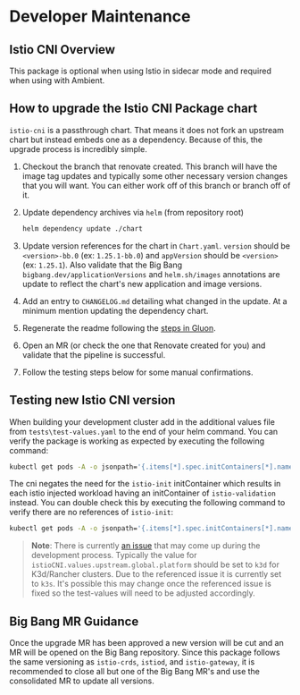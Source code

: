 # Developer Maintenance

## Istio CNI Overview

This package is optional when using Istio in sidecar mode and required when using with Ambient.

## How to upgrade the Istio CNI Package chart

`istio-cni` is a passthrough chart. That means it does not fork an upstream
chart but instead embeds one as a dependency. Because of this, the upgrade
process is incredibly simple.

1. Checkout the branch that renovate created. This branch will have the image
   tag updates and typically some other necessary version changes that you will
   want. You can either work off of this branch or branch off of it.

1. Update dependency archives via `helm` (from repository root)
   ```sh
   helm dependency update ./chart
   ```

1. Update version references for the chart in `Chart.yaml`. `version` should be
   `<version>-bb.0` (ex: `1.25.1-bb.0`) and `appVersion` should be `<version>`
   (ex: `1.25.1`). Also validate that the Big Bang
   `bigbang.dev/applicationVersions` and `helm.sh/images` annotations are update
   to reflect the chart's new application and image versions.

1. Add an entry to `CHANGELOG.md` detailing what changed in the update. At a
   minimum mention updating the dependency chart.

1. Regenerate the readme following the
   [steps in Gluon](https://repo1.dso.mil/platform-one/big-bang/apps/library-charts/gluon/-/blob/master/docs/bb-package-readme.md).

1. Open an MR (or check the one that Renovate created for you) and validate that
   the pipeline is successful.

1. Follow the testing steps below for some manual confirmations.

## Testing new Istio CNI version

When building your development cluster add in the additional values file from `tests\test-values.yaml` to the end of your helm command.  You can verify the package is working as expected by executing the following command:

```sh
kubectl get pods -A -o jsonpath='{.items[*].spec.initContainers[*].name}' | grep istio-validation
```

The cni negates the need for the `istio-init` initContainer which results in each istio injected workload having an initContainer of `istio-validation` instead.  You can double check this by executing the following command to verify there are no references of `istio-init`:

```sh
kubectl get pods -A -o jsonpath='{.items[*].spec.initContainers[*].name}' | grep istio-init
```

> **Note**: There is currently [an issue](https://github.com/istio/istio/pull/57110) that may come up during the development process.
> Typically the value for `istioCNI.values.upstream.global.platform` should be set to `k3d` for K3d/Rancher clusters. 
> Due to the referenced issue it is currently set to `k3s`.  It's possible this may change once the referenced issue is fixed so the test-values will need to be adjusted accordingly.

## Big Bang MR Guidance

Once the upgrade MR has been approved a new version will be cut and an MR will be opened on the Big Bang repository.  Since this package follows the same versioning as `istio-crds`, `istiod`, and `istio-gateway`, it is recommended to close all but one of the Big Bang MR's and use the consolidated MR to update all versions.